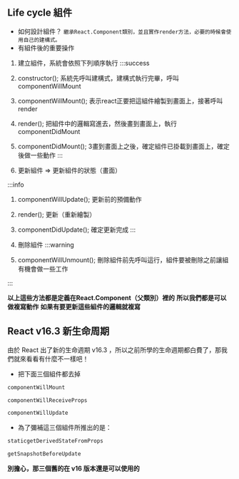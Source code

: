 ## Life cycle 組件
- 如何設計組件？
`繼承React.Component類別，並且實作render方法，必要的時候會使用自己的建構式。`
- 有組件後的重要操作
1. 建立組件，系統會依照下列順序執行
:::success
  1. constructor(); 系統先呼叫建構式，建構式執行完畢，呼叫componentWillMount

  2. componentWillMount(); 表示react正要把這組件繪製到畫面上，接著呼叫render

  3. render(); 把組件中的邏輯寫進去，然後畫到畫面上，執行componentDidMount

  4. componentDidMount(); 3畫到畫面上之後，確定組件已掛載到畫面上，確定後做一些動作
:::

2. 更新組件 => 更新組件的狀態（畫面）

:::info
  1. componentWillUpdate(); 更新前的預備動作
  2. render(); 更新（重新繪製）
  3. componentDidUpdate(); 確定更新完成
:::

3. 刪除組件
:::warning
1. componentWillUnmount(); 刪除組件前先呼叫這行，組件要被刪除之前讓組有機會做一些工作

:::

**以上這些方法都是定義在React.Component（父類別）裡的**
**所以我們都是可以做複寫動作**
**如果有要更新這些組件的邏輯就複寫**

## React v16.3 新生命周期
由於 React 出了新的生命週期 v16.3 ，所以之前所學的生命週期都白費了，那我們就來看看有什麼不一樣吧！

- 把下面三個組件都去掉
```jsx
componentWillMount

componentWillReceiveProps

componentWillUpdate
```
- 為了彌補這三個組件所推出的是：
```jsx
staticgetDerivedStateFromProps

getSnapshotBeforeUpdate
```
**別擔心，那三個舊的在 v16 版本還是可以使用的**